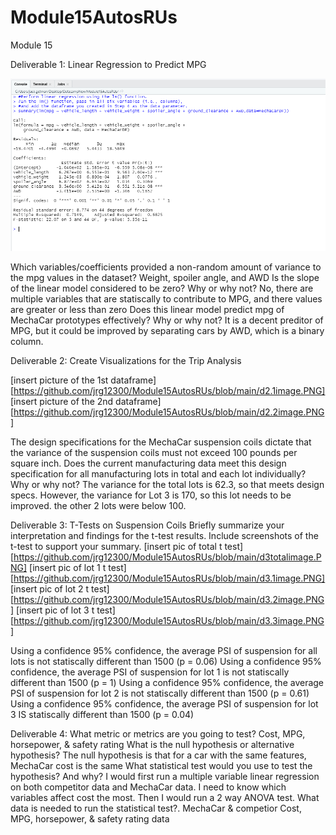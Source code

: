 # Module15AutosRUs
Module 15

Deliverable 1: Linear Regression to Predict MPG

![insert picture of console here](https://github.com/jrg12300/Module15AutosRUs/blob/main/d1image.PNG)

Which variables/coefficients provided a non-random amount of variance to the mpg values in the dataset?
  Weight, spoiler angle, and AWD
Is the slope of the linear model considered to be zero? Why or why not?
  No, there are multiple variables that are statiscally to contribute to MPG, and there values are greater or less than zero
Does this linear model predict mpg of MechaCar prototypes effectively? Why or why not?
  It is a decent preditor of MPG, but it could be improved by separating cars by AWD, which is a binary column.
  
 
 
Deliverable 2: Create Visualizations for the Trip Analysis 

[insert picture of the 1st dataframe][https://github.com/jrg12300/Module15AutosRUs/blob/main/d2.1image.PNG]
[insert picture of the 2nd dataframe][https://github.com/jrg12300/Module15AutosRUs/blob/main/d2.2image.PNG]

The design specifications for the MechaCar suspension coils dictate that the variance of the suspension coils must not exceed 100 pounds per square inch. Does the current manufacturing data meet this design specification for all manufacturing lots in total and each lot individually? Why or why not?
  The variance for the total lots is 62.3, so that meets design specs. However, the variance for Lot 3 is 170, so this lot needs to be improved. the other 2 lots were below 100.
  
Deliverable 3: T-Tests on Suspension Coils 
Briefly summarize your interpretation and findings for the t-test results. Include screenshots of the t-test to support your summary.
[insert pic of total t test][https://github.com/jrg12300/Module15AutosRUs/blob/main/d3totalimage.PNG]
[insert pic of lot 1 t test][https://github.com/jrg12300/Module15AutosRUs/blob/main/d3.1image.PNG]
[insert pic of lot 2 t test][https://github.com/jrg12300/Module15AutosRUs/blob/main/d3.2image.PNG]
[insert pic of lot 3 t test][https://github.com/jrg12300/Module15AutosRUs/blob/main/d3.3image.PNG]

Using a confidence 95% confidence, the average PSI of suspension for all lots is not statiscally different than 1500 (p = 0.06)
Using a confidence 95% confidence, the average PSI of suspension for lot 1 is not statiscally different than 1500 (p = 1)
Using a confidence 95% confidence, the average PSI of suspension for lot 2 is not statiscally different than 1500 (p = 0.61)
Using a confidence 95% confidence, the average PSI of suspension for lot 3 IS statiscally different than 1500 (p = 0.04)


Deliverable 4: 
What metric or metrics are you going to test?
  Cost, MPG, horsepower, & safety rating
What is the null hypothesis or alternative hypothesis?
  The null hypothesis is that for a car with the same features, MechaCar cost is the same
What statistical test would you use to test the hypothesis? And why?
  I would first run a multiple variable linear regression on both competitor data and MechaCar data. I need to know which variables affect cost the most.
  Then I would run a 2 way ANOVA test.
What data is needed to run the statistical test?.
  MechaCar & competior Cost, MPG, horsepower, & safety rating data

